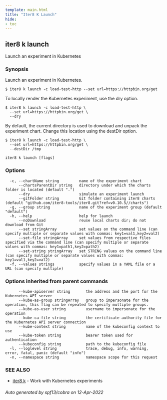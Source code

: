 ```yaml
---
template: main.html
title: "Iter8 K Launch"
hide:
- toc
---
```

## iter8 k launch

Launch an experiment in Kubernetes

### Synopsis


Launch an experiment in Kubernetes. 

	$ iter8 k launch -c load-test-http --set url=https://httpbin.org/get

To locally render the Kubernetes experiment, use the dry option.

	$ iter8 k launch -c load-test-http \
	  --set url=https://httpbin.org/get \
	  --dry

By default, the current directory is used to download and unpack the experiment chart. Change this location using the destDir option.

	$ iter8 k launch -c load-test-http \
	  --set url=https://httpbin.org/get \
	  --destDir /tmp


```
iter8 k launch [flags]
```

### Options

```
  -c, --chartName string         name of the experiment chart
      --chartsParentDir string   directory under which the charts folder is located (default ".")
      --dry                      simulate an experiment launch
      --gitFolder string         Git folder containing iter8 charts (default "github.com/iter8-tools/iter8.git?ref=v0.10.5//charts")
  -g, --group string             name of the experiment group (default "default")
  -h, --help                     help for launch
      --noDownload               reuse local charts dir; do not download from Git
      --set stringArray          set values on the command line (can specify multiple or separate values with commas: key1=val1,key2=val2)
      --set-file stringArray     set values from respective files specified via the command line (can specify multiple or separate values with commas: key1=path1,key2=path2)
      --set-string stringArray   set STRING values on the command line (can specify multiple or separate values with commas: key1=val1,key2=val2)
  -f, --values strings           specify values in a YAML file or a URL (can specify multiple)
```

### Options inherited from parent commands

```
      --kube-apiserver string       the address and the port for the Kubernetes API server
      --kube-as-group stringArray   group to impersonate for the operation, this flag can be repeated to specify multiple groups.
      --kube-as-user string         username to impersonate for the operation
      --kube-ca-file string         the certificate authority file for the Kubernetes API server connection
      --kube-context string         name of the kubeconfig context to use
      --kube-token string           bearer token used for authentication
      --kubeconfig string           path to the kubeconfig file
  -l, --loglevel string             trace, debug, info, warning, error, fatal, panic (default "info")
  -n, --namespace string            namespace scope for this request
```

### SEE ALSO

* [iter8 k](iter8_k.md)	 - Work with Kubernetes experiments

###### Auto generated by spf13/cobra on 12-Apr-2022
